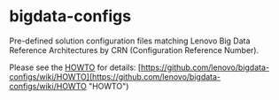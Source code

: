 # bigdata-configs
Pre-defined solution configuration files matching Lenovo Big Data Reference Architectures by CRN (Configuration Reference Number).

Please see the [HOWTO](https://github.com/lenovo/bigdata-configs/wiki/HOWTO "HOWTO") for details: [https://github.com/lenovo/bigdata-configs/wiki/HOWTO](https://github.com/lenovo/bigdata-configs/wiki/HOWTO "HOWTO")



